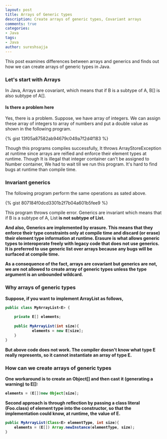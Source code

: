 ```yaml
---
layout: post
title: Arrays of Generic types
description: Create arrays of generic types, Covariant arrays
comments: true
categories:
- Java
tags:
- Java
author: sureshsajja
---
```


This post examines differences between arrays and generics and finds out how we can create arrays of generic types in Java.

### Let's start with Arrays

In Java, Arrays are covariant, which means that if B is a subtype of A, B[] is also subtype of A[].

#### Is there a problem here

Yes, there is a problem. Suppose, we have array of integers. We can assign these array of integers to array of numbers and put a double value as shown in the following program.

{% gist 13f05a87582ab94679c049a7f2d4f183 %}


Though this programs compiles successfully, It throws ArrayStoreException at runtime since arrays are reified and enforce their element types at runtime.
Though It is illegal that integer container can't be assigned to Number container, We had to wait till we run this program. It's hard to find bugs at runtime than compile time.

### Invariant generics

The following program perform the same operations as sated above.

{% gist 807184f0dcd3301b2f7b04a601b5fee9 %}


This program throws compile error. Generics are invariant which means that if B is a subtype of A, List<B> is not subtype of List<A>.
 
And also, Generics are implemented by erasure. This means that they enforce their type constraints only at compile time and discard (or erase) their element type information at runtime. Erasure is what allows generic types to interoperate freely with legacy code that does not use generics.
It is preferred to use generic list over arrays because any bugs will be surfaced at compile time.

As a consequence of the fact, arrays are covariant but generics are not, we are not allowed to create array of generic types unless the type argument is an unbounded wildcard.


### Why arrays of generic types


Suppose, if you want to implement ArrayList<E> as follows, 
 
```java 
public class MyArrayList<E> {
    
    private E[] elements;
    	
    public MyArrayList(int size){
    		elements = new E[size];
    }
}
```

But above code does not work. The compiler doesn't know what type E really represents, so it cannot instantiate an array of type E.

### How can we create arrays of generic types 

One workaround is to create an Object[] and then cast it (generating a warning) to E[]:

```java
elements = (E[])new Object[size]; 
```

Second approach is through reflection by passing a class literal (Foo.class) of element type into the constructor, so that the implementation could know, at runtime, the value of E.
 
```java
public MyArrayList(Class<E> elementType, int size){
    elements = (E[]) Array.newInstance(elementType, size);
}
```

